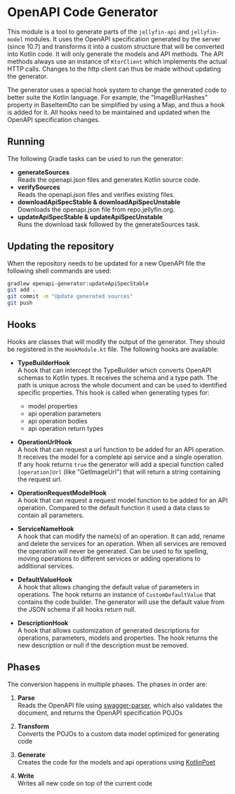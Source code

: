 # OpenAPI Code Generator

This module is a tool to generate parts of the `jellyfin-api` and `jellyfin-model` modules. It uses
the OpenAPI specification generated by the server (since 10.7) and transforms it into a custom
structure that will be converted into Kotlin code. It will only generate the models and API methods.
The API methods always use an instance of `KtorClient` which implements the actual HTTP calls.
Changes to the http client can thus be made without updating the generator.

The generator uses a special hook system to change the generated code to better suite the Kotlin
language. For example, the "ImageBlurHashes" property in BaseItemDto can be simplified by using a
Map, and thus a hook is added for it. All hooks need to be maintained and updated when the OpenAPI
specification changes.

## Running

The following Gradle tasks can be used to run the generator:

 - **generateSources**  
   Reads the openapi.json files and generates Kotlin source code.
 - **verifySources**  
   Reads the openapi.json files and verifies existing files.
 - **downloadApiSpecStable & downloadApiSpecUnstable**  
   Downloads the openapi.json file from repo.jellyfin.org.
 - **updateApiSpecStable & updateApiSpecUnstable**  
   Runs the download task followed by the generateSources task.

## Updating the repository

When the repository needs to be updated for a new OpenAPI file the following shell commands are
used:

```sh
gradlew openapi-generator:updateApiSpecStable
git add .
git commit -m "Update generated sources"
git push
```

## Hooks

Hooks are classes that will modify the output of the generator. They should be registered in the
`HookModule.kt` file. The following hooks are available:

  - **TypeBuilderHook**  
    A hook that can intercept the TypeBuilder which converts OpenAPI schemas to Kotlin types. It
    receives the schema and a type path. The path is unique across the whole document and can be
    used to identified specific properties. This hook is called when generating types for:
    
      - model properties
      - api operation parameters
      - api operation bodies
      - api operation return types

  - **OperationUrlHook**  
    A hook that can request a url function to be added for an API operation. It receives the model
    for a complete api service and a single operation. If any hook returns `true` the generator will
    add a special function called `[operation]Url` (like "GetImageUrl") that will return a string
    containing the request url.

  - **OperationRequestModelHook**  
    A hook that can request a request model function to be added for an API operation. Compared to the
    default function it used a data class to contain all parameters.

  - **ServiceNameHook**  
    A hook that can modify the name(s) of an operation. It can add, rename and delete the services
    for an operation. When all services are removed the operation will never be generated. Can be
    used to fix spelling, moving operations to different services or adding operations to additional
    services.

  - **DefaultValueHook**  
    A hook that allows changing the default value of parameters in operations. The hook returns an
    instance of `CustomDefaultValue` that contains the code builder. The generator will use the
    default value from the JSON schema if all hooks return null.

  - **DescriptionHook**  
    A hook that allows customization of generated descriptions for operations, parameters, models and
    properties. The hook returns the new description or null if the description must be removed.

## Phases

The conversion happens in multiple phases. The phases in order are:

  1. **Parse**  
     Reads the OpenAPI file using [swagger-parser], which also validates the document, and returns
     the OpenAPI specification POJOs

  2. **Transform**  
     Converts the POJOs to a custom data model optimized for generating code

  3. **Generate**  
     Creates the code for the models and api operations using [KotlinPoet]

  4. **Write**  
     Writes all new code on top of the current code

[swagger-parser]: https://github.com/swagger-api/swagger-parser
[kotlinpoet]: https://github.com/square/kotlinpoet
